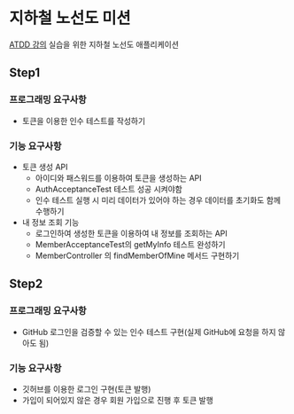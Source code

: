 # 지하철 노선도 미션
[ATDD 강의](https://edu.nextstep.camp/c/R89PYi5H) 실습을 위한 지하철 노선도 애플리케이션

## Step1
### 프로그래밍 요구사항
- 토큰을 이용한 인수 테스트를 작성하기

### 기능 요구사항
- 토큰 생성 API
  - 아이디와 패스워드를 이용하여 토큰을 생성하는 API
  - AuthAcceptanceTest 테스트 성공 시켜야함
  - 인수 테스트 실행 시 미리 데이터가 있어야 하는 경우 데이터를 초기화도 함께 수행하기
- 내 정보 조회 기능
  - 로그인하여 생성한 토큰을 이용하여 내 정보를 조회하는 API
  - MemberAcceptanceTest의 getMyInfo 테스트 완성하기
  - MemberController 의 findMemberOfMine 메서드 구현하기

## Step2
### 프로그래밍 요구사항
- GitHub 로그인을 검증할 수 있는 인수 테스트 구현(실제 GitHub에 요청을 하지 않아도 됨)

### 기능 요구사항
- 깃허브를 이용한 로그인 구현(토큰 발행)
- 가입이 되어있지 않은 경우 회원 가입으로 진행 후 토큰 발행